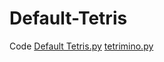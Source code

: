 # Default-Tetris
Code
[Default Tetris.py](https://github.com/Quaxier/Default-Tetris/blob/master/Tetris/Default%20Tetris.py)
[tetrimino.py](https://github.com/Quaxier/Default-Tetris/blob/master/Tetris/tetrimino.py)
